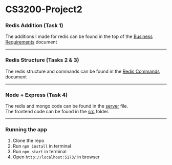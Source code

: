# CS3200-Project2
### Redis Addition (Task 1)
The additions I made for redis can be found in the top of the [Business Requirements](documents/BusinessRequirements.pdf) document
***
### Redis Structure (Tasks 2 & 3)
The redis structure and commands can be found in the [Redis Commands](documents/redisCommands.md) document
***
### Node + Express (Task 4)
The redis and mongo code can be found in the [server](/server.cjs) file.
\
The frontend code can be found in the [src](/src) folder.
***
### Running the app
1. Clone the repo
2. Run `npm install` in terminal
3. Run `npm start`  in terminal
4. Open `http://localhost:5173/` in browser